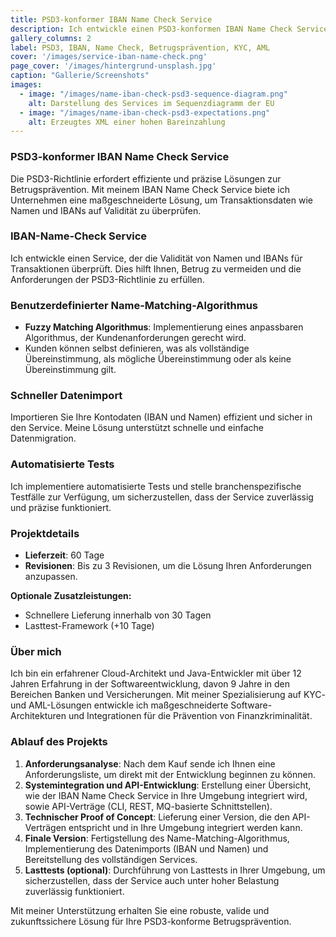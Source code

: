 ```yaml
---
title: PSD3-konformer IBAN Name Check Service
description: Ich entwickle einen PSD3-konformen IBAN Name Check Service zur Validierung von Transaktionsdaten, einschließlich benutzerdefinierter Algorithmen und automatisierter Tests.
gallery_columns: 2
label: PSD3, IBAN, Name Check, Betrugsprävention, KYC, AML
cover: '/images/service-iban-name-check.png'
page_cover: '/images/hintergrund-unsplash.jpg' 
caption: "Gallerie/Screenshots"
images:
  - image: "/images/name-iban-check-psd3-sequence-diagram.png"
    alt: Darstellung des Services im Sequenzdiagramm der EU
  - image: "/images/name-iban-check-psd3-expectations.png"
    alt: Erzeugtes XML einer hohen Bareinzahlung
---
```


### PSD3-konformer IBAN Name Check Service

Die PSD3-Richtlinie erfordert effiziente und präzise Lösungen zur Betrugsprävention. Mit meinem IBAN Name Check Service biete ich Unternehmen eine maßgeschneiderte Lösung, um Transaktionsdaten wie Namen und IBANs auf Validität zu überprüfen.

### IBAN-Name-Check Service

Ich entwickle einen Service, der die Validität von Namen und IBANs für Transaktionen überprüft. Dies hilft Ihnen, Betrug zu vermeiden und die Anforderungen der PSD3-Richtlinie zu erfüllen.

### Benutzerdefinierter Name-Matching-Algorithmus

- **Fuzzy Matching Algorithmus**: Implementierung eines anpassbaren Algorithmus, der Kundenanforderungen gerecht wird.
- Kunden können selbst definieren, was als vollständige Übereinstimmung, als mögliche Übereinstimmung oder als keine Übereinstimmung gilt.

### Schneller Datenimport

Importieren Sie Ihre Kontodaten (IBAN und Namen) effizient und sicher in den Service. Meine Lösung unterstützt schnelle und einfache Datenmigration.

### Automatisierte Tests

Ich implementiere automatisierte Tests und stelle branchenspezifische Testfälle zur Verfügung, um sicherzustellen, dass der Service zuverlässig und präzise funktioniert.

### Projektdetails

- **Lieferzeit**: 60 Tage
- **Revisionen**: Bis zu 3 Revisionen, um die Lösung Ihren Anforderungen anzupassen.

**Optionale Zusatzleistungen:**
- Schnellere Lieferung innerhalb von 30 Tagen
- Lasttest-Framework (+10 Tage)

### Über mich

Ich bin ein erfahrener Cloud-Architekt und Java-Entwickler mit über 12 Jahren Erfahrung in der Softwareentwicklung, davon 9 Jahre in den Bereichen Banken und Versicherungen. Mit meiner Spezialisierung auf KYC- und AML-Lösungen entwickle ich maßgeschneiderte Software-Architekturen und Integrationen für die Prävention von Finanzkriminalität.

### Ablauf des Projekts

1. **Anforderungsanalyse**: Nach dem Kauf sende ich Ihnen eine Anforderungsliste, um direkt mit der Entwicklung beginnen zu können.
2. **Systemintegration und API-Entwicklung**: Erstellung einer Übersicht, wie der IBAN Name Check Service in Ihre Umgebung integriert wird, sowie API-Verträge (CLI, REST, MQ-basierte Schnittstellen).
3. **Technischer Proof of Concept**: Lieferung einer Version, die den API-Verträgen entspricht und in Ihre Umgebung integriert werden kann.
4. **Finale Version**: Fertigstellung des Name-Matching-Algorithmus, Implementierung des Datenimports (IBAN und Namen) und Bereitstellung des vollständigen Services.
5. **Lasttests (optional)**: Durchführung von Lasttests in Ihrer Umgebung, um sicherzustellen, dass der Service auch unter hoher Belastung zuverlässig funktioniert.

Mit meiner Unterstützung erhalten Sie eine robuste, valide und zukunftssichere Lösung für Ihre PSD3-konforme Betrugsprävention.
